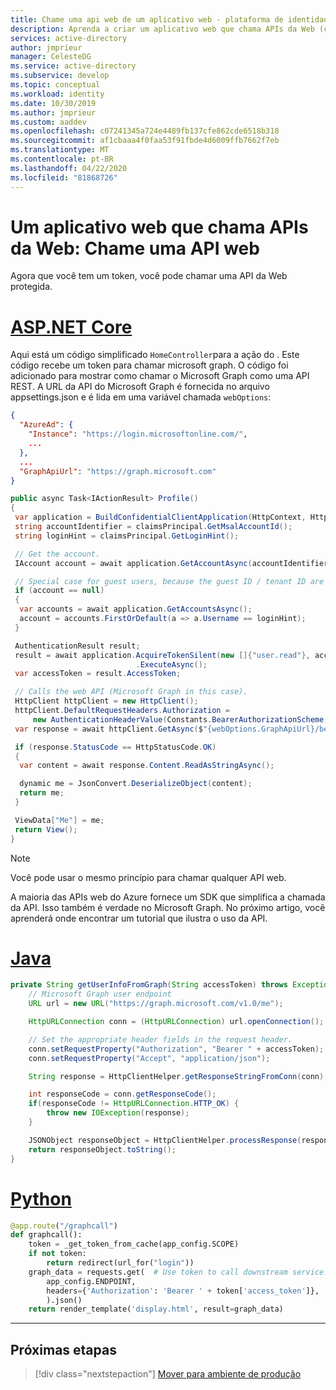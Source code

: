 ```yaml
---
title: Chame uma api web de um aplicativo web - plataforma de identidade da Microsoft | Azure
description: Aprenda a criar um aplicativo web que chama APIs da Web (chamando uma API web protegida)
services: active-directory
author: jmprieur
manager: CelesteDG
ms.service: active-directory
ms.subservice: develop
ms.topic: conceptual
ms.workload: identity
ms.date: 10/30/2019
ms.author: jmprieur
ms.custom: aaddev
ms.openlocfilehash: c07241345a724e4489fb137cfe862cde6518b318
ms.sourcegitcommit: af1cbaaa4f0faa53f91fbde4d6009ffb7662f7eb
ms.translationtype: MT
ms.contentlocale: pt-BR
ms.lasthandoff: 04/22/2020
ms.locfileid: "81868726"
---
```

# <a name="a-web-app-that-calls-web-apis-call-a-web-api"></a>Um aplicativo web que chama APIs da Web: Chame uma API web

Agora que você tem um token, você pode chamar uma API da Web protegida.

# <a name="aspnet-core"></a>[ASP.NET Core](#tab/aspnetcore)

Aqui está um código simplificado `HomeController`para a ação do . Este código recebe um token para chamar microsoft graph. O código foi adicionado para mostrar como chamar o Microsoft Graph como uma API REST. A URL da API do Microsoft Graph é fornecida no arquivo appsettings.json e é lida em uma variável chamada `webOptions`:

```json
{
  "AzureAd": {
    "Instance": "https://login.microsoftonline.com/",
    ...
  },
  ...
  "GraphApiUrl": "https://graph.microsoft.com"
}
```

```csharp
public async Task<IActionResult> Profile()
{
 var application = BuildConfidentialClientApplication(HttpContext, HttpContext.User);
 string accountIdentifier = claimsPrincipal.GetMsalAccountId();
 string loginHint = claimsPrincipal.GetLoginHint();

 // Get the account.
 IAccount account = await application.GetAccountAsync(accountIdentifier);

 // Special case for guest users, because the guest ID / tenant ID are not surfaced.
 if (account == null)
 {
  var accounts = await application.GetAccountsAsync();
  account = accounts.FirstOrDefault(a => a.Username == loginHint);
 }

 AuthenticationResult result;
 result = await application.AcquireTokenSilent(new []{"user.read"}, account)
                            .ExecuteAsync();
 var accessToken = result.AccessToken;

 // Calls the web API (Microsoft Graph in this case).
 HttpClient httpClient = new HttpClient();
 httpClient.DefaultRequestHeaders.Authorization =
     new AuthenticationHeaderValue(Constants.BearerAuthorizationScheme,accessToken);
 var response = await httpClient.GetAsync($"{webOptions.GraphApiUrl}/beta/me");

 if (response.StatusCode == HttpStatusCode.OK)
 {
  var content = await response.Content.ReadAsStringAsync();

  dynamic me = JsonConvert.DeserializeObject(content);
  return me;
 }

 ViewData["Me"] = me;
 return View();
}
```

> [!NOTE]
> Você pode usar o mesmo princípio para chamar qualquer API web.
>
> A maioria das APIs web do Azure fornece um SDK que simplifica a chamada da API. Isso também é verdade no Microsoft Graph. No próximo artigo, você aprenderá onde encontrar um tutorial que ilustra o uso da API.

# <a name="java"></a>[Java](#tab/java)

```Java
private String getUserInfoFromGraph(String accessToken) throws Exception {
    // Microsoft Graph user endpoint
    URL url = new URL("https://graph.microsoft.com/v1.0/me");

    HttpURLConnection conn = (HttpURLConnection) url.openConnection();

    // Set the appropriate header fields in the request header.
    conn.setRequestProperty("Authorization", "Bearer " + accessToken);
    conn.setRequestProperty("Accept", "application/json");

    String response = HttpClientHelper.getResponseStringFromConn(conn);

    int responseCode = conn.getResponseCode();
    if(responseCode != HttpURLConnection.HTTP_OK) {
        throw new IOException(response);
    }

    JSONObject responseObject = HttpClientHelper.processResponse(responseCode, response);
    return responseObject.toString();
}

```

# <a name="python"></a>[Python](#tab/python)

```Python
@app.route("/graphcall")
def graphcall():
    token = _get_token_from_cache(app_config.SCOPE)
    if not token:
        return redirect(url_for("login"))
    graph_data = requests.get(  # Use token to call downstream service.
        app_config.ENDPOINT,
        headers={'Authorization': 'Bearer ' + token['access_token']},
        ).json()
    return render_template('display.html', result=graph_data)
```

---

## <a name="next-steps"></a>Próximas etapas

> [!div class="nextstepaction"]
> [Mover para ambiente de produção](scenario-web-app-call-api-production.md)
